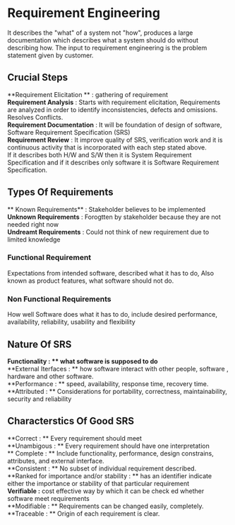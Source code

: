 # Requirement Engineering
It describes the "what" of a system not  "how", produces a large documentation which describes what a system should do without describing how. The input to requirement engineering is the problem statement given by customer.<br>
## Crucial Steps
**Requirement Elicitation ** : gathering of requirement<br>
**Requirement Analysis** : Starts with requirement elicitation, Requirements are analyzed in order to identify inconsistencies, defects and omissions. Resolves Conflicts.<br>
**Requirement Documentation** : It will be foundation of design of software, Software Requirement Specification (SRS) <br>
**Requirement Review** : It improve quality of SRS, verification work and it is continuous activity that is incorporated with each step stated above.<br>
If it describes both H/W and S/W then it is System Requirement Specification and if it describes only software it is Software Requirement Specification.<br>
## Types Of Requirements
** Known Requirements** : Stakeholder believes to be implemented<br>
**Unknown Requirements** : Forogtten by stakeholder because they are not needed right now<br>
**Undreamt Requirements** : Could not think of new requirement due to limited knowledge<br>
### Functional Requirement 
Expectations from intended software, described what it has to do, Also known as product features, what software should not do.
### Non Functional Requirements
How well Software does what it has to do, include desired performance, availability, reliability, usability and flexibility

## Nature Of SRS
**Functionality : ** what software is supposed to do**<br>
**External Iterfaces : ** how software interact with other people, software , hardware and other software.<br>
**Performance : ** speed, availability, response time, recovery time.<br>
**Attributed : ** Considerations for portability,  correctness, maintainability, security and reliability<br>

## Characterstics Of Good SRS
**Correct : ** Every requirement should meet<br>
**Unambigous : ** Every requirement should have one interpretation<br>
** Complete : ** Include functionality, performance, design constrains, attributes, and external interface.<br>
**Consistent : ** No subset of individual requirement described.<br>
**Ranked for importance and/or stability : ** has an identifier indicate either the importance or stability of that particular requirement<br>
**Verifiable  :** cost effective way by which it can be check ed whether software meet requirements<br>
**Modifiable : ** Requirements can be changed easily, completely.<br>
**Traceable : ** Origin of each requirement is clear.<br>

